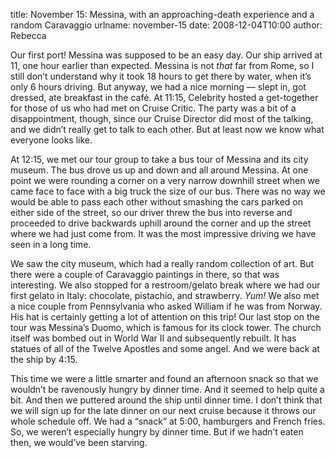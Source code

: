 title: November 15: Messina, with an approaching-death experience and a random Caravaggio
urlname: november-15
date: 2008-12-04T10:00
author: Rebecca

Our first port! Messina was supposed to be an easy day. Our ship arrived at 11,
one hour earlier than expected. Messina is not *that* far from Rome, so I still
don&#x02bc;t understand why it took 18 hours to get there by water, when
it&#x02bc;s only 6 hours driving. But anyway, we had a nice morning &mdash;
slept in, got dressed, ate breakfast in the caf&eacute;. At 11:15, Celebrity
hosted a get-together for those of us who had met on Cruise Critic. The party
was a bit of a disappointment, though, since our Cruise Director did most of the
talking, and we didn&#x02bc;t really get to talk to each other. But at least now
we know what everyone looks like.

At 12:15, we met our tour group to take a bus tour of Messina and its city
museum. The bus drove us up and down and all around Messina. At one point we
were rounding a corner on a very narrow downhill street when we came face to
face with a big truck the size of our bus. There was no way we would be able to
pass each other without smashing the cars parked on either side of the street,
so our driver threw the bus into reverse and proceeded to drive backwards uphill
around the corner and up the street where we had just come from. It was the most
impressive driving we have seen in a long time.

We saw the city museum, which had a really random collection of art. But there
were a couple of Caravaggio paintings in there, so that was interesting. We also
stopped for a restroom/gelato break where we had our first gelato in Italy:
chocolate, pistachio, and strawberry. *Yum!* We also met a nice couple from
Pennsylvania who asked William if he was from Norway. His hat is certainly
getting a lot of attention on this trip! Our last stop on the tour was
Messina&#x02bc;s Duomo, which is famous for its clock tower. The church itself
was bombed out in World War II and subsequently rebuilt. It has statues of all
of the Twelve Apostles and some angel. And we were back at the ship by 4:15.

This time we were a little smarter and found an afternoon snack so that we
wouldn&#x02bc;t be ravenously hungry by dinner time. And it seemed to help quite
a bit. And then we puttered around the ship until dinner time. I don&#x02bc;t
think that we will sign up for the late dinner on our next cruise because it
throws our whole schedule off. We had a &ldquo;snack&rdquo; at 5:00, hamburgers
and French fries. So, we weren&#x02bc;t especially hungry by dinner time. But if
we hadn&#x02bc;t eaten then, we would&#x02bc;ve been starving.
